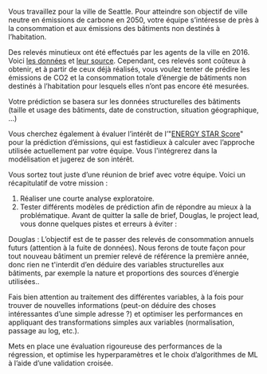 Vous travaillez pour la ville de Seattle. Pour atteindre son objectif de ville neutre en émissions de carbone en 2050, votre équipe s’intéresse de près à la consommation et aux émissions des bâtiments non destinés à l’habitation.

Des relevés minutieux ont été effectués par les agents de la ville en 2016. Voici [les données](https://s3.eu-west-1.amazonaws.com/course.oc-static.com/projects/Data_Scientist_P4/2016_Building_Energy_Benchmarking.csv) et [leur source](https://data.seattle.gov/dataset/2016-Building-Energy-Benchmarking/2bpz-gwpy). Cependant, ces relevés sont coûteux à obtenir, et à partir de ceux déjà réalisés, vous voulez tenter de prédire les émissions de CO2 et la consommation totale d’énergie de bâtiments non destinés à l’habitation pour lesquels elles n’ont pas encore été mesurées.

Votre prédiction se basera sur les données structurelles des bâtiments (taille et usage des bâtiments, date de construction, situation géographique, ...)

Vous cherchez également à évaluer l’intérêt de l’"[ENERGY STAR Score](https://www.energystar.gov/buildings/facility-owners-and-managers/existing-buildings/use-portfolio-manager/interpret-your-results/what)" pour la prédiction d’émissions, qui est fastidieux à calculer avec l’approche utilisée actuellement par votre équipe. Vous l'intégrerez dans la modélisation et jugerez de son intérêt.

Vous sortez tout juste d’une réunion de brief avec votre équipe. Voici un récapitulatif de votre mission :

1. Réaliser une courte analyse exploratoire.
2. Tester différents modèles de prédiction afin de répondre au mieux à la problématique.
Avant de quitter la salle de brief, Douglas, le project lead, vous donne quelques pistes et erreurs à éviter :



Douglas : L’objectif est de te passer des relevés de consommation annuels futurs (attention à la fuite de données). Nous ferons de toute façon pour tout nouveau bâtiment un premier relevé de référence la première année, donc rien ne t'interdit d’en déduire des variables structurelles aux bâtiments, par exemple la nature et proportions des sources d’énergie utilisées.. 

Fais bien attention au traitement des différentes variables, à la fois pour trouver de nouvelles informations (peut-on déduire des choses intéressantes d’une simple adresse ?) et optimiser les performances en appliquant des transformations simples aux variables (normalisation, passage au log, etc.).

Mets en place une évaluation rigoureuse des performances de la régression, et optimise les hyperparamètres et le choix d’algorithmes de ML à l’aide d’une validation croisée.

